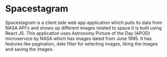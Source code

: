 # Spacestagram


Spacestagram is a client side web app application which pulls its data from NASA API's and shows up different images related to space.It is built using React JS. This application uses Astronomy Picture of the Day (APOD) microservice by NASA which has images dated from June 1995. It has features like pagination, date filter for selecting images, liking the images and saving the images.
